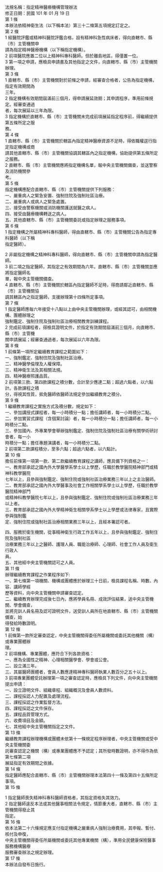 法規名稱：指定精神醫療機構管理辦法  
修正日期：民國 101 年 01 月 19 日  
第 1 條  
本辦法依精神衛生法（以下稱本法）第三十二條第五項規定訂定之。  
第 2 條  
1 經醫院評鑑或精神科醫院評鑑合格，設有精神科急性病床者，得向直轄市、縣（市）主管機關申  
請為指定精神醫療機構（以下稱指定機構）。  
2 前項醫院應置二位以上精神科專科醫師。但於離島地區，得僅置一位。  
3 第一項之申請，應檢具申請書及其他指定之文件，向直轄市、縣（市）主管機關辦理。  
第 3 條  
1 直轄市、縣（市）主管機關對於前條之申請，經審查合格者，公告為指定機構，指定有效期間為  
三年。  
2 指定機構有效期間屆滿前三個月，得申請展延效期；其申請程序，準用前條規定。經審查通過  
者，每次展延以三年為限。  
3 指定機構於直轄市、縣（市）主管機關未完成前項展延指定程序前，得繼續提供第五條所定之服  
務。  
第 4 條  
1 直轄市、縣（市）主管機關於轄區內指定精神醫療資源不足時，得依職權逕行指定指定機構或商  
請其他直轄市、縣（市）主管機關協調其轄區內之指定機構，協助提供第五條所定之服務。  
2 直轄市、縣（市）主管機關應將指定機構名單，報中央主管機關備查，並送警察及消防機關參  
考。  
第 5 條  
指定機構應配合直轄市、縣（市）主管機關提供下列服務：  
一、嚴重病人之緊急安置、強制住院及強制社區治療。  
二、嚴重病人或病人之緊急處置。  
三、接受由警察機關或消防機關護送就醫之病人。  
四、接受由醫療機構轉送之病人。  
五、其他直轄市、縣（市）主管機關委託或指定辦理之服務事項。  
第 6 條  
1 指定機構之所屬精神科專科醫師，得由直轄市、縣（市）主管機關公告為指定專科醫師（以下稱  
指定醫師）。  


2 非屬指定機構之精神科專科醫師，得向直轄市、縣（市）主管機關申請為指定醫師。  
3 前二項之指定醫師，其指定之有效期間為六年。直轄市、縣（市）主管機關並應將指定醫師名  
單，報中央主管機關備查。  
4 直轄市、縣（市）主管機關於轄區內指定醫師不足時，得商請鄰近直轄市、縣（市）主管機關協  
調其轄區內之指定醫師，支援辦理第十四條所定事項。  
第 7 條  
1 指定醫師應每六年接受十八點以上由中央主管機關辦理，或經其認可，由相關機構、團體辦理之  
強制鑑定、強制住院及強制社區治療相關教育訓練課程。  
2 完成前項課程者，得檢具證明文件，於指定有效期間屆滿前三個月，向直轄市、縣（市）主管機  
關申請展延；經審查通過者，每次展延以六年為限。  
第 8 條  
1 前條第一項所定繼續教育課程之範圍如下：  
一、強制鑑定、強制住院及強制社區治療。  
二、精神醫學倫理及人權保障。  
三、精神衛生法及其相關法規。  
四、精神醫療照護品質。  
2 前項第三款、第四款課程之積分數，合計至少應達二點；超過六點者，以六點計。各款課程之積  
分，得視其性質，抵免醫師依醫師法規定參加繼續教育之積分。  
第 9 條  
1 繼續教育課程之實施方式及積分數，規定如下：  
一、參加講授式課程者，每一小時積分一點；擔任講師者，每一小時積分二點。  
二、參加實習式課程（含個案討論）者，每一小時積分一點；擔任講師者，每一小時積分二點。  
三、參加國內、外專業學會舉辦強制鑑定、強制住院及強制社區治療有關學術研討會者，每一小  
時積分一點；擔任專題演講者，每一小時積分二點。  
2 前項第二款課程積分，至多六點；超過六點者，以六點計。  
第 10 條  
擔任前條第一項第一款、第二款繼續教育課程之講師，應具備下列資格之一：  
一、教育部承認之國內外大學醫學系學士以上學歷，任職於教學醫院精神部門或精神科教學醫院  
七年以上，且參與強制鑑定、強制住院或強制社區治療業務三年以上之主治醫師。  
二、教育部承認之國內外大學醫事及社會工作相關學系學士以上學歷，任職於教學醫院精神部門  
或精神科教學醫院七年以上，且參與強制鑑定、強制住院或強制社區治療業務三年以上者。  
三、教育部承認之國內外大學精神衛生相關學系學士以上學歷或法律專家，且實際參與強制鑑  
定、強制住院或強制社區治療相關業務三年以上，且經本署認可者。  


四、服務於衛生機關，從事精神衛生行政工作五年以上，且參與強制鑑定、強制住院及強制社區  
治療業務三年以上之醫師、護理人員、職能治療師、心理師、社會工作人員及衛生行政人  
員。  
五、其他經中央主管機關認可之人員。  
第 11 條  
辦理繼續教育課程之作業程序如下:  
一、第七條第一項機關、機構或團體應於辦理三十日前，檢具課程名稱、時數、內容、講師學經  
歷等資料，向中央主管機關申請審查認定。  
二、繼續教育辦理完成後七日內，應將學員名冊、成效評估結果，送中央主管機關、學會備查，  
並將完訓人員名冊及認可證明文件，送受訓人員所在地直轄市、縣（市）主管機關備查，始  
得發給時數證明。  
第 12 條  
1 前條第一款所定審查認定，中央主管機關得委任所屬機關或委託其他機關（構）或專業團體辦  
理。  
2 前項機構、專業團體，應符合下列各款資格：  
一、應為全國性之精神、心理相關醫學會、學會或公會。  
二、設立滿三年。  
三、其屬醫師團體者，會員人數應達精神專科醫師執業人數百分之五十以上。  
3 前項專業團體受託辦理第一項之審查認定時，應檢具下列文件，向中央主管機關提出申請：  
一、設立證明文件、組織章程、組織概況及會員人數資料。  
二、課程採認人力配置及處理流程。  
三、課程採認之作業監督方法。  
四、課程採認之文件保存。  
五、課程品質管理方式。  
六、收費項目及金額。  
七、其他經中央主管機關指定之文件。  
第 13 條  
繼續教育課程辦理機構或團體未依第十一條規定程序辦理者，中央主管機關或受中央主管機關委  
託審查認定之機關（構）或專業團體應不予認定；其所發時數證明，亦不得作為依第七條第二項  
展延指定有效期間之依據。  
第 14 條  
指定醫師應配合直轄市、縣（市）主管機關辦理本法第四十一條及第四十五條所定事項。  
第 15 條  


1 指定醫師喪失精神科專科醫師資格者，其指定資格失其效力。  
2 指定醫師違反本法或其他醫事相關法令規定，情節重大者，直轄市、縣（市）主管機關得廢止其  
指定。  
第 16 條  
依本法第二十六條規定應支付指定機構之嚴重病人強制治療費用，其申報、暫付、核付及申復，  
中央主管機關得委任所屬機關或委託其他專業機關（構），準用全民健康保險醫事服務機構醫療  
服務審查辦法之規定辦理。  
第 17 條  
本辦法自發布日施行。  


